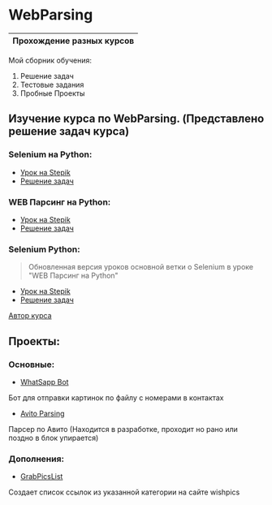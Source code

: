 # WebParsing
| Прохождение разных курсов |
|:-------------------------:|

Мой сборник обучения:
1. Решение задач
2. Тестовые задания
3. Пробные Проекты

## Изучение курса по WebParsing. (Представлено решение задач курса)

### Selenium на Python:
- [Урок на Stepik](https://stepik.org/course/188355)
- [Решение задач](https://github.com/Resmus1/WebParcing/tree/main/Selenium%20%D0%BD%D0%B0%20Python)

### WEB Парсинг на Python:
- [Урок на Stepik](https://stepik.org/course/104774)
- [Решение задач](https://github.com/Resmus1/WebParcing/tree/main/WEB%20%D0%9F%D0%B0%D1%80%D1%81%D0%B8%D0%BD%D0%B3%20%D0%BD%D0%B0%20Python)

### Selenium Python:
>Обновленная версия уроков основной ветки о Selenium в уроке "WEB Парсинг на Python"
- [Урок на Stepik](https://stepik.org/course/119495)
- [Решение задач](https://github.com/Resmus1/WebParcing/tree/main/Selenium%20Python)

[Автор курса](https://stepik.org/users/khoshev/teach)

## Проекты:

### Основные:

- [WhatSapp Bot](https://github.com/Resmus1/WebParcing/blob/main/Project/Whatsapp/whatsapp.py)

Бот для отправки картинок по файлу с номерами в контактах

- [Avito Parsing](https://github.com/Resmus1/WebParcing/blob/main/Project/Avito/avito_parser.py)

Парсер по Авито (Находится в разработке, проходит но рано или поздно в блок упирается)

### Дополнения:
- [GrabPicsList](https://github.com/Resmus1/WebParcing/blob/main/Project/Other/GrabPics.py)

Создает список ссылок из указанной категории на сайте wishpics
